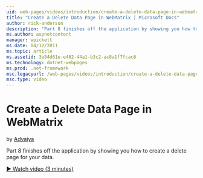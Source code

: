 ```yaml
---
uid: web-pages/videos/introduction/create-a-delete-data-page-in-webmatrix
title: "Create a Delete Data Page in WebMatrix | Microsoft Docs"
author: rick-anderson
description: "Part 8 finishes off the application by showing you how to create a delete page for your data."
ms.author: aspnetcontent
manager: wpickett
ms.date: 04/12/2011
ms.topic: article
ms.assetid: 3e84d61e-e462-44a1-b3c2-ac8a1f7fcac6
ms.technology: dotnet-webpages
ms.prod: .net-framework
msc.legacyurl: /web-pages/videos/introduction/create-a-delete-data-page-in-webmatrix
msc.type: video
---
```

Create a Delete Data Page in WebMatrix
====================
by [Advaiya](https://twitter.com/Advaiyasolns)

Part 8 finishes off the application by showing you how to create a delete page for your data.

[&#9654; Watch video (3 minutes)](https://channel9.msdn.com/Blogs/ASP-NET-Site-Videos/create-a-delete-data-page-in-webmatrix)